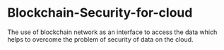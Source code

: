 # Blockchain-Security-for-cloud
The use of blockchain network as an interface to access the data which helps to overcome the problem of security of data on the cloud.
